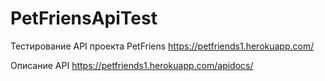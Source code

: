 # PetFriensApiTest

Тестирование API проекта PetFriens https://petfriends1.herokuapp.com/

Описание API https://petfriends1.herokuapp.com/apidocs/

